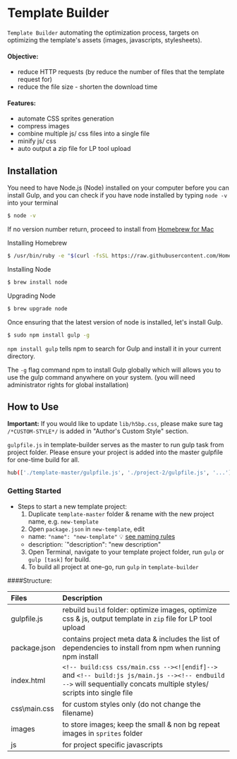 Template Builder
================

`Template Builder` automating the optimization process, targets on optimizing the template's assets (images, javascripts, stylesheets).

#### Objective:
* reduce HTTP requests (by reduce the number of files that the template request for)
* reduce the file size - shorten the download time

#### Features:

* automate CSS sprites generation 
* compress images
* combine multiple js/ css files into a single file
* minify js/ css
* auto output a zip file for LP tool upload


Installation
------------

You need to have Node.js (Node) installed on your computer before you can install Gulp, and you can check if you have node installed by typing `node -v` into your terminal

``` bash
$ node -v
```

If no version number return, proceed to install from [Homebrew for Mac](http://brew.sh/)

Installing Homebrew
``` bash
$ /usr/bin/ruby -e "$(curl -fsSL https://raw.githubusercontent.com/Homebrew/install/master/install)"
```

Installing Node
``` bash
$ brew install node
```

Upgrading Node 
``` bash
$ brew upgrade node
```

Once ensuring that the latest version of node is installed, let's install Gulp.

``` bash
$ sudo npm install gulp -g
```

`npm install gulp` tells npm to search for Gulp and install it in your current directory.

The `-g` flag command npm to install Gulp globally which will allows you to use the gulp command anywhere on your system. (you will need administrator rights for global installation)


How to Use
----------

__Important:__ If you would like to update `lib/h5bp.css`, please make sure tag `/*CUSTOM-STYLE*/` is added in "Author's Custom Style" section.

`gulpfile.js` in template-builder serves as the master to run gulp task from project folder. Please ensure your project is added into the master gulpfile for one-time build for all.

``` bash
hub(['./template-master/gulpfile.js', './project-2/gulpfile.js', '...']);
```

### Getting Started
- Steps to start a new template project:
  1. Duplicate `template-master` folder & rename with the new project name, e.g. `new-template`
  2. Open `package.json` in `new-template`, edit
    * name: `"name": "new-template"` :bulb: [see naming rules](https://docs.npmjs.com/files/package.json)
    * description: `"description": "new description"  
  3. Open Terminal, navigate to your template project folder, run `gulp` or `gulp [task]` for build.
  4. To build all project at one-go, run `gulp` in `template-builder` 

####Structure:

| **Files**     | **Description**
|:--------------|:---------------------------------------------------------------
| gulpfile.js   | rebuild `build` folder: optimize images, optimize css & js, output template in `zip` file for LP tool upload
| package.json  | contains project meta data & includes the list of dependencies to install from npm when running npm install
| index.html    | `<!-- build:css css/main.css --><![endif]-->` and `<!-- build:js js/main.js --><!-- endbuild -->` will sequentially concats multiple styles/ scripts into single file 
| css\main.css  | for custom styles only (do not change the filename)
| images        | to store images; keep the small & non bg repeat images in `sprites` folder 
| js            | for project specific javascripts
